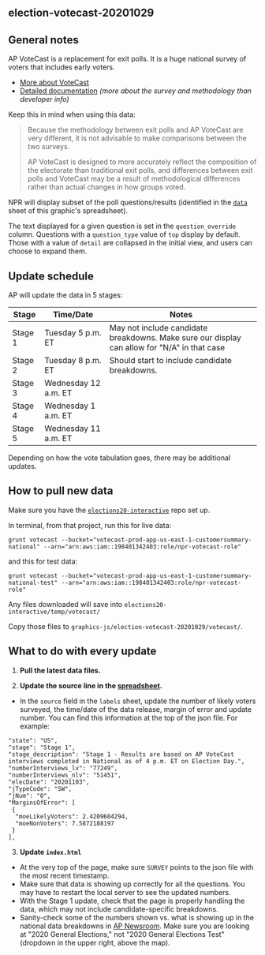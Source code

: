 election-votecast-20201029
--------------------------

## General notes

AP VoteCast is a replacement for exit polls. It is a huge national survey of voters that includes early voters.

* [More about VoteCast](https://www.ap.org/en-us/topics/politics/elections/ap-votecast/faq)
* [Detailed documentation](https://docs.google.com/spreadsheets/d/1DYzzSYBNj2K-V1QgjUjHEXKC2sGfrfw0UmdIP0S2gis/edit#gid=1712956058) _(more about the survey and methodology than developer info)_

Keep this in mind when using this data:

> Because the methodology between exit polls and AP VoteCast are very different, it is not advisable to make comparisons between the two surveys.
>
> AP VoteCast is designed to more accurately reflect the composition of the electorate than traditional exit polls, and differences between exit polls and VoteCast may be a result of methodological differences rather than actual changes in how groups voted.

NPR will display subset of the poll questions/results (identified in the [`data`](https://docs.google.com/spreadsheets/d/1DYzzSYBNj2K-V1QgjUjHEXKC2sGfrfw0UmdIP0S2gis/edit#gid=1712956058) sheet of this graphic's spreadsheet).

The text displayed for a given question is set in the `question_override` column. Questions with a `question_type` value of `top` display by default. Those with a value of `detail` are collapsed in the initial view, and users can choose to expand them.

## Update schedule

AP will update the data in 5 stages:



| Stage | Time/Date | Notes |
| ----- | --------- | ----- |
| Stage 1 | Tuesday 5 p.m. ET | May not include candidate breakdowns. Make sure our display can allow for "N/A" in that case |
| Stage 2 | Tuesday 8 p.m. ET | Should start to include candidate breakdowns. |
| Stage 3 | Wednesday 12 a.m. ET | |
| Stage 4 | Wednesday 1 a.m. ET | |
| Stage 5 | Wednesday 11 a.m. ET | |

Depending on how the vote tabulation goes, there may be additional updates.

## How to pull new data

Make sure you have the [`elections20-interactive`](https://github.com/nprapps/elections20-interactive) repo set up.

In terminal, from that project, run this for live data:

```
grunt votecast --bucket="votecast-prod-app-us-east-1-customersummary-national" --arn="arn:aws:iam::198401342403:role/npr-votecast-role"
```

and this for test data:

```
grunt votecast --bucket="votecast-prod-app-us-east-1-customersummary-national-test" --arn="arn:aws:iam::198401342403:role/npr-votecast-role"
```

Any files downloaded will save into `elections20-interactive/temp/votecast/`

Copy those files to `graphics-js/election-votecast-20201029/votecast/`.

## What to do with every update

1. **Pull the latest data files.**

2. **Update the source line in the [spreadsheet](https://docs.google.com/spreadsheets/d/1DYzzSYBNj2K-V1QgjUjHEXKC2sGfrfw0UmdIP0S2gis/edit#gid=0).**

* In the `source` field in the `labels` sheet, update the number of likely voters surveyed, the time/date of the data release, margin of error and update number. You can find this information at the top of the json file. For example:

```
"state": "US",
"stage": "Stage 1",
"stage_description": "Stage 1 - Results are based on AP VoteCast interviews completed in National as of 4 p.m. ET on Election Day.",
"numberInterviews_lv": "77249",
"numberInterviews_nlv": "51451",
"elecDate": "20201103",
"jTypeCode": "SW",
"jNum": "0",
"MarginsOfError": [
 {
  "moeLikelyVoters": 2.4209604294,
  "moeNonVoters": 7.5872188197
 }
],
```

3. **Update `index.html`**

* At the very top of the page, make sure `SURVEY` points to the json file with the most recent timestamp.
* Make sure that data is showing up correctly for all the questions. You may have to restart the local server to see the updated numbers.
* With the Stage 1 update, check that the page is properly handling the data, which may not include candidate-specific breakdowns.
* Sanity-check some of the numbers shown vs. what is showing up in the national data breakdowns in [AP Newsroom](https://newsroom.ap.org/votecast/). Make sure you are looking at "2020 General Elections," not "2020 General Elections Test" (dropdown in the upper right, above the map).
